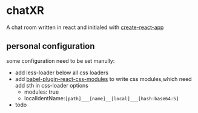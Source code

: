 # chatXR
A chat room written in react and initialed with [create-react-app](https://github.com/facebookincubator/create-react-app)

## personal configuration
some configuration need to be set manully:  

- add less-loader below all css loaders
- add [babel-plugin-react-css-modules](https://www.npmjs.com/package/babel-plugin-react-css-modules) to write css modules,which need add sth in css-loader options
  - modules: true
  - localIdentName:`[path]___[name]__[local]___[hash:base64:5]`
- todo